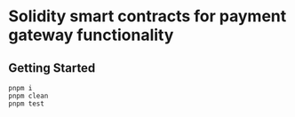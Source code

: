 # Solidity smart contracts for payment gateway functionality

## Getting Started

```text
pnpm i
pnpm clean
pnpm test
```
